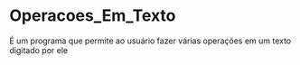 # Operacoes_Em_Texto
É um programa que permite ao usuário fazer várias operações em um texto digitado por ele
